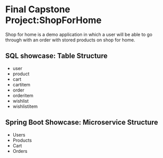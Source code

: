 # Final Capstone Project:ShopForHome  

Shop for home is a demo application in which a user will be able to go through with an order with stored products on shop for home. 


## SQL showcase: Table Structure

- user
- product
- cart
- cartitem
- order
- orderitem
- wishlist
- wishlistitem

## Spring Boot Showcase: Microservice Structure
- Users
- Products
- Cart
- Orders
